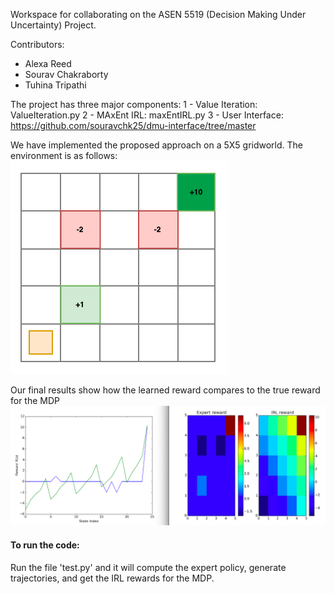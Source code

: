 Workspace for collaborating on the ASEN 5519 (Decision Making Under Uncertainty) Project.

Contributors:
* Alexa Reed
* Sourav Chakraborty 
* Tuhina Tripathi

The project has three major components:
1 - Value Iteration: ValueIteration.py
2 - MAxEnt IRL: maxEntIRL.py
3 - User Interface: https://github.com/souravchk25/dmu-interface/tree/master

We have implemented the proposed approach on a 5X5 gridworld. The environment is as follows:
![gridworld](gridworld.png)

Our final results show how the learned reward compares to the true reward for the MDP
![results](result.png)

#### To run the code:
Run the file 'test.py' and it will compute the expert policy, generate trajectories, and get the IRL rewards for the MDP.  